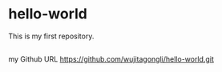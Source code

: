 # hello-world
This is my first repository.
##
my Github URL https://github.com/wujitagongli/hello-world.git